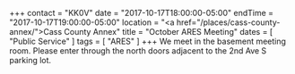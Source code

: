 +++
contact = "KK0V"
date = "2017-10-17T18:00:00-05:00"
endTime = "2017-10-17T19:00:00-05:00"
location = "<a href=\"/places/cass-county-annex/\">Cass County Annex</a>"
title = "October ARES Meeting"
dates = [ "Public Service" ]
tags = [ "ARES" ]
+++
We meet in the basement meeting room. Please enter through the north
doors adjacent to the 2nd Ave S parking lot.
